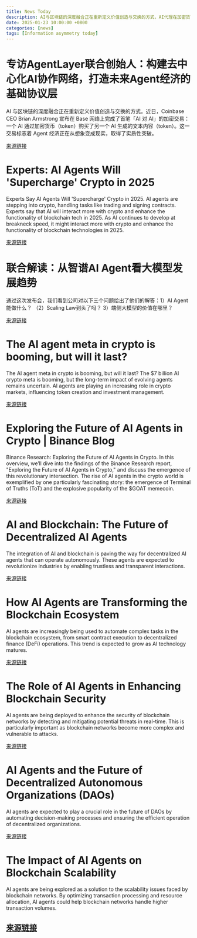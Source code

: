 ```yaml
---
title: News Today
description: AI与区块链的深度融合正在重新定义价值创造与交换的方式，AI代理在加密货币领域的应用正在加速发展，预计将在2025年对区块链技术产生重大影响。
date: 2025-01-23 10:00:00 +0800
categories: [news]
tags: [Information asymmetry today]
---
```


# 专访AgentLayer联合创始人：构建去中心化AI协作网络，打造未来Agent经济的基础协议层

AI 与区块链的深度融合正在重新定义价值创造与交换的方式。近日，Coinbase CEO Brian Armstrong 宣布在 Base 网络上完成了首笔「AI 对 AI」的加密交易：一个 AI 通过加密货币（token）购买了另一个 AI 生成的文本内容（token）。这一交易标志着 Agent 经济正在从想象变成现实，取得了实质性突破。

[来源链接](https://xueqiu.com/1913130572/304584712)

# Experts: AI Agents Will 'Supercharge' Crypto in 2025

Experts Say AI Agents Will 'Supercharge' Crypto in 2025. AI agents are stepping into crypto, handling tasks like trading and signing contracts. Experts say that AI will interact more with crypto and enhance the functionality of blockchain tech in 2025. As AI continues to develop at breakneck speed, it might interact more with crypto and enhance the functionality of blockchain technologies in 2025.

[来源链接](https://cryptonews.com/exclusives/ai-agents-will-supercharge-crypto-in-2025/)

# 联合解读：从智谱AI Agent看大模型发展趋势

通过这次发布会，我们看到公司对以下三个问题给出了他们的解答：1）AI Agent能做什么？ （2）Scaling Law到头了吗？ 3）端侧大模型的价值在哪里？

[来源链接](https://finance.sina.com.cn/stock/stockzmt/2024-12-03/doc-incyctzu4748646.shtml)

# The AI agent meta in crypto is booming, but will it last?

The AI agent meta in crypto is booming, but will it last? The $7 billion AI crypto meta is booming, but the long-term impact of evolving agents remains uncertain. AI agents are playing an increasing role in crypto markets, influencing token creation and investment management.

[来源链接](https://cryptobriefing.com/ai-agents-in-crypto-boom/)

# Exploring the Future of AI Agents in Crypto | Binance Blog

Binance Research: Exploring the Future of AI Agents in Crypto. In this overview, we’ll dive into the findings of the Binance Research report, "Exploring the Future of AI Agents in Crypto," and discuss the emergence of this revolutionary intersection. The rise of AI agents in the crypto world is exemplified by one particularly fascinating story: the emergence of Terminal of Truths (ToT) and the explosive popularity of the $GOAT memecoin.

[来源链接](https://www.binance.com/en/blog/research/binance-research-exploring-the-future-of-ai-agents-in-crypto-4685351192205955466)

# AI and Blockchain: The Future of Decentralized AI Agents

The integration of AI and blockchain is paving the way for decentralized AI agents that can operate autonomously. These agents are expected to revolutionize industries by enabling trustless and transparent interactions.

[来源链接](https://blockchainnews.com/ai-blockchain-future-decentralized-agents)

# How AI Agents are Transforming the Blockchain Ecosystem

AI agents are increasingly being used to automate complex tasks in the blockchain ecosystem, from smart contract execution to decentralized finance (DeFi) operations. This trend is expected to grow as AI technology matures.

[来源链接](https://techcrunch.com/ai-agents-blockchain-ecosystem)

# The Role of AI Agents in Enhancing Blockchain Security

AI agents are being deployed to enhance the security of blockchain networks by detecting and mitigating potential threats in real-time. This is particularly important as blockchain networks become more complex and vulnerable to attacks.

[来源链接](https://cointelegraph.com/ai-agents-blockchain-security)

# AI Agents and the Future of Decentralized Autonomous Organizations (DAOs)

AI agents are expected to play a crucial role in the future of DAOs by automating decision-making processes and ensuring the efficient operation of decentralized organizations.

[来源链接](https://decrypt.co/ai-agents-daos-future)

# The Impact of AI Agents on Blockchain Scalability

AI agents are being explored as a solution to the scalability issues faced by blockchain networks. By optimizing transaction processing and resource allocation, AI agents could help blockchain networks handle higher transaction volumes.

[来源链接](https://medium.com/ai-blockchain-scalability)
---